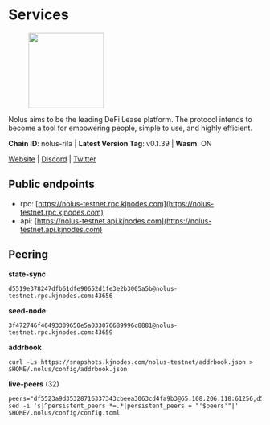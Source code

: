 # Services

<figure><img src="https://raw.githubusercontent.com/kj89/testnet_manuals/main/pingpub/logos/nolus.png" width="150" alt=""><figcaption></figcaption></figure>

Nolus aims to be the leading DeFi Lease platform. The protocol  intends to become a tool for empowering people, simple to use, and highly efficient.

**Chain ID**: nolus-rila | **Latest Version Tag**: v0.1.39 | **Wasm**: ON

[Website](https://www.nolus.io) | [Discord](https://discord.gg/nolus-protocol) | [Twitter](https://twitter.com/NolusProtocol)


## Public endpoints

* rpc: [https://nolus-testnet.rpc.kjnodes.com](https://nolus-testnet.rpc.kjnodes.com)
* api: [https://nolus-testnet.api.kjnodes.com](https://nolus-testnet.api.kjnodes.com)

## Peering

**state-sync**

```
d5519e378247dfb61dfe90652d1fe3e2b3005a5b@nolus-testnet.rpc.kjnodes.com:43656
```

**seed-node**

```
3f472746f46493309650e5a033076689996c8881@nolus-testnet.rpc.kjnodes.com:43659
```

**addrbook**
```
curl -Ls https://snapshots.kjnodes.com/nolus-testnet/addrbook.json > $HOME/.nolus/config/addrbook.json
```

**live-peers** (32)
```
peers="df5523a9d35328716337343cbeea3063cd4fa9b3@65.108.206.118:61256,d5519e378247dfb61dfe90652d1fe3e2b3005a5b@65.109.68.190:43656,5289137e6134895c5b3b82a9847869f2a889cdc0@65.108.97.58:2776,5c2a752c9b1952dbed075c56c600c3a79b58c395@195.3.220.135:27016,8b0b427b4567a7a66f05fab1146ee97b52ad7958@93.189.30.119:26656,71cb32264e19b25fc313d0ff8baf24fe948576a1@65.109.30.12:60656,7a1fc4d1cc0ffec7db6a2a15496136e62561b162@161.97.146.108:26656,fcb82df30d2056c3af024fb389e173d683fe8229@65.108.105.48:19756,c2e5fbe1a0acc345889ea778079f6ae8001f6f87@78.159.115.21:26656,fb7c2278380a7484ab2b06a9cc9f3f6f522d7b54@46.101.106.146:26656,43b2582d9f63b46df12879729e8d3d1daa899ef4@144.126.154.230:26656,93a2be8b44d56906ce3ff9d92494a69def225207@173.212.199.21:26656,9c2e998a64480dd06d36806a9cc85fa2692cd8f0@46.0.203.78:23636,4152f28255f59b366df88fd4ac08d8b4c15d0d30@46.151.24.237:26656,67be97f5ef69a4f149fbef7970ba888e5b2c2cff@65.108.231.124:16656,1bcd840dc4f8e73da6f13f6281ee3e7823a89721@65.108.227.112:46656,d694df8e90ddf6102be5c825e57fc58d55217629@143.198.205.193:26656,0a2dd0e7331154b40b0d0ddf9834bca9c93a2e53@194.190.152.23:26656,5f68a93ac48f0382d214ed4d0b9c5d4313e5dd52@173.212.223.233:26656,6d5921160c688c2e4e3b510fcfa48496e74cf2c6@80.92.204.247:37656,9d761ce1e1dc54ded3ab82ce0256c27631b5e82c@173.212.241.80:43656,59dbd8203d88a96006a7057db27438e7dc3eae3c@125.164.23.9:14656,de7b54f988a5d086656dcb588f079eb7367f6033@34.244.137.169:26656,1bf4f60cdf17be26b4b22266e589097e7a6c3a6b@38.242.198.110:37656,2c48f832db11915efd85c8de84f1d779eec565f0@185.245.182.58:43656,56f14005119e17ffb4ef3091886e6f7efd375bfd@34.241.107.0:26656,ac38d6ef4cc254c689bcd6bcaf2a359672e4405b@77.238.148.219:26656,12b146cd82c7142e9d8aeb4f246499927ecb1c0f@217.13.223.167:36656,7f4a1876560d807bb049b2e0d0aa4c60cc83aa0a@63.32.88.49:26656,66a81705eb9a8ec9c12726acbd82366ed0143724@79.137.248.243:26656,dd9e346624ad3cadc723a21c3003f70bf6f3e407@217.199.117.158:37656,fed075577012e8223973d2b678e09ae9e32dfab8@167.71.222.34:26656"
sed -i 's|^persistent_peers *=.*|persistent_peers = "'$peers'"|' $HOME/.nolus/config/config.toml
```
